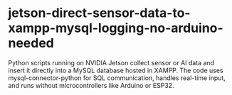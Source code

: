 # jetson-direct-sensor-data-to-xampp-mysql-logging-no-arduino-needed
Python scripts running on NVIDIA Jetson collect sensor or AI data and insert it directly into a MySQL database hosted in XAMPP. The code uses mysql-connector-python for SQL communication, handles real-time input, and runs without microcontrollers like Arduino or ESP32.
